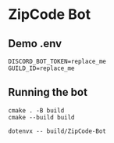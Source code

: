 # ZipCode Bot


## Demo .env
```.env
DISCORD_BOT_TOKEN=replace_me
GUILD_ID=replace_me
```

## Running the bot
```console
cmake . -B build
cmake --build build

dotenvx -- build/ZipCode-Bot
```
